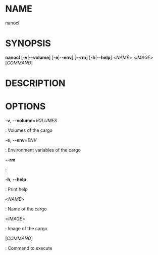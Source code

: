 # NAME

nanocl

# SYNOPSIS

**nanocl** \[**-v**\|**\--volume**\] \[**-e**\|**\--env**\]
\[**\--rm**\] \[**-h**\|**\--help**\] \<*NAME*\> \<*IMAGE*\>
\[*COMMAND*\]

# DESCRIPTION

# OPTIONS

**-v**, **\--volume**=*VOLUMES*

:   Volumes of the cargo

**-e**, **\--env**=*ENV*

:   Environment variables of the cargo

**\--rm**

:   

**-h**, **\--help**

:   Print help

\<*NAME*\>

:   Name of the cargo

\<*IMAGE*\>

:   Image of the cargo

\[*COMMAND*\]

:   Command to execute
